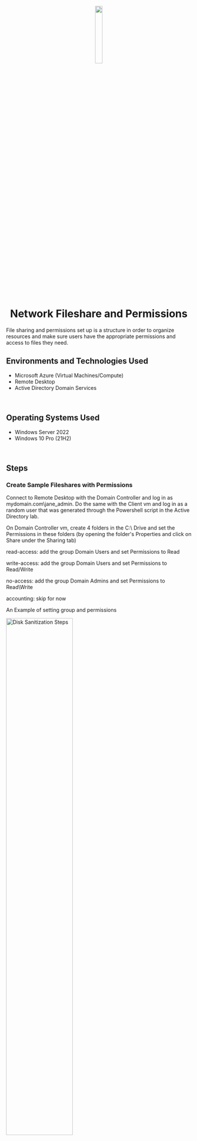 <p align="center">
<img src="https://github.com/ColtonTrauCC/network-fileshare/assets/147654000/efe94bff-a469-4342-a4c6-e927befd13b9" height = 20% width = 20%/>
</p>

<h1 align = "center">Network Fileshare and Permissions</h1>
File sharing and permissions set up is a structure in order to organize resources and make sure users have the appropriate permissions and access to files they need.
<br />

<h2>Environments and Technologies Used</h2>
<ul>
  <li>Microsoft Azure (Virtual Machines/Compute)</li>
  <li>Remote Desktop</li>
  <li>Active Directory Domain Services</li>
</ul>

<br />

<h2>Operating Systems Used</h2>
<ul>
  <li>Windows Server 2022</li>
  <li>Windows 10 Pro (21H2)</li>
</ul>

<br />

<h2>Steps</h2>

<h3>Create Sample Fileshares with Permissions</h3>

</p>
Connect to Remote Desktop with the Domain Controller and log in as mydomain.com\jane_admin. Do the same with the Client vm and log in as a random user that was generated through the Powershell script in the Active Directory lab.
</p>
On Domain Controller vm, create 4 folders in the C:\ Drive and set the Permissions in these folders (by opening the folder's Properties and click on Share under the Sharing tab)
<p>

read-access: add the group Domain Users and set Permissions to Read
<p>
write-access: add the group Domain Users and set Permissions to Read/Write
<p>
no-access: add the group Domain Admins and set Permissions to Read\Write
<p>
accounting: skip for now
<p>
An Example of setting group and permissions
<p>
<img src="https://i.imgur.com/NgImT4S.png" height="60%" width="60%" alt="Disk Sanitization Steps"/>
<p>
</p>

<br/>

<h3>Attempt to Access Fileshares</h3>

<p>
On the Client vm go to the shared folder through file explorer and type \\dc-1
<p>
Attempt to access the folders, the only one that is inaccessible by the permissions set is no-access
<p>
<img src="https://i.imgur.com/Y3Y4tJN.png" height="60%" width="60%" alt="Disk Sanitization Steps"/>
</p>

<br/>

<h3>Create a Security Group</h3>

<p>
Access Domain Controller vm, go to Server Manager and go to Active Directory Users and Computers. Create a new Organizational Unit and name it _security_group. Right click it and new group, name it accountants
<p>
<img src="https://i.imgur.com/RcrUU6l.png" height="60%" width="60%" alt="Disk Sanitization Steps"/>
<p>
Go to C:\ Drive, add the accountants group and set its permissions to Read\Write
<p>
<img src="https://i.imgur.com/5ALSXdu.png" height="60%" width="60%" alt="Disk Sanitization Steps"/>
<p>
The user logged in the Client vm should not have access to the accounting folder since its not part of the group. Log off and remember the username that was used to log into the Client, its going to be set as part of the accountants group
<p>
In the Domain Controller vm go to the _security_group OU, right click on accountants to open Properties, go to the Members tab and add the user as a member of the Group.
<p>
<img src="https://i.imgur.com/MfOJgFH.png" height="60%" width="60%" alt="Disk Sanitization Steps"/>
<p>
Log into the Client vm with the user that was made part of the accountants group, it should now have access to the accounting folder
<p>
